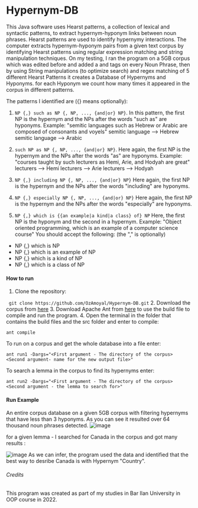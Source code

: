 # Hypernym-DB
This Java software uses Hearst patterns, a collection of lexical and syntactic patterns, to extract hypernym-hyponym links between noun phrases. Hearst patterns are used to identify hypernymy interactions. The computer extracts hypernym-hyponym pairs from a given text corpus by identifying Hearst patterns using regular expression matching and string manipulation techniques.
On my testing, I ran the program on a 5GB corpus which was edited before and added a <np> and </np> tags on every Noun Phrase,
then by using String manipulations (to optimize search) and regex matching of 5 different Hearst Patterns it creates a Database of Hypernyms and Hyponyms.
for each Hyponym we count how many times it appeared in the corpus in different patterns.

The patterns I identified are ({} means optionally):

1. `NP {,} such as NP {, NP, ..., {and|or} NP}`.
In this pattern, the first NP is the hypernym and the NPs after the words "such as" are hyponyms.
Example: "semitic languages such as Hebrew or Arabic are composed of consonants and voyels"
semitic language ⟶ Hebrew
semitic language ⟶ Arabic

2. `such NP as NP {, NP, ..., {and|or} NP}`.
Here again, the first NP is the hypernym and the NPs after the words "as" are hyponyms.
Example: "courses taught by such lecturers as Hemi, Arie, and Hodyah are great"
lecturers ⟶ Hemi
lecturers ⟶ Arie
lecturers ⟶ Hodyah

3. `NP {,} including NP {, NP, ..., {and|or} NP}`
Here again, the first NP is the hypernym and the NPs after the words "including" are hyponyms.

4. `NP {,} especially NP {, NP, ..., {and|or} NP}`
Here again, the first NP is the hypernym and the NPs after the words "especially" are hyponyms.

5. `NP {,} which is {{an example|a kind|a class} of} NP`
Here, the first NP is the hyponym and the second in a hypernym. Example: "Object oriented programming, which is an example of a computer science course" You should accept the following: (the "," is optionally)

 - NP {,} which is NP
 - NP {,} which is an example of NP
 - NP {,} which is a kind of NP
 - NP {,} which is a class of NP

#### How to run
1. Clone the repository:

` git clone https://github.com/OzAmoyal/Hypernym-DB.git`
2. Download the corpus from [here](https://drive.google.com/drive/folders/11aVnX9r-k5iy2GafZd-o5lBBgeNRuFDN?usp=sharing)
3. Download Apache Ant from [here](https://ant.apache.org/bindownload.cgi) to use the build file to compile and run the program.
4. Open the terminal in the folder that contains the build files and the src folder and enter to compile:

``` ant compile ```

To run on a corpus and get the whole database into a file enter:

``` ant run1 -Dargs="<First argument - The directory of the corpus> <Second argument- name for the new output file>" ```

To search a lemma in the corpus to find its hypernyms enter:

``` ant run2 -Dargs="<First argument - The directory of the corpus> <Second argument - the lemma to search for>" ```


#### Run Example
An entire corpus database on a given 5GB corpus with filtering hypernyms that have less than 3 hyponyms. As you can see it resulted over 64 thousand noun phrases detected.
![image](https://user-images.githubusercontent.com/93612510/221605274-95eb25d7-552a-47a4-9996-dbe5d2ad20ac.png)

for a given lemma - I searched for Canada in the corpus and got many results :

![image](https://user-images.githubusercontent.com/93612510/221606775-cc449097-0896-4742-806f-5031d3474700.png)
As we can infer, the program used the data and identified that the best way to desribe Canada is with Hypernym "Country".


###### Credits
This program was created as part of my studies in Bar Ilan University in OOP course in 2022.
